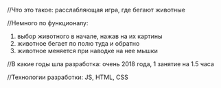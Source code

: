 //Что это такое:
расслабляющая игра, где бегают животные 

//Немного по функционалу: 
1) выбор животного в начале, нажав на их картины
2) животное бегает по полю туда и обратно
3) животное меняется при наводке на нее мышки

//В какие годы шла разработка:
очень 2018 года, 1 занятие на 1.5 часа

//Технологии разработки:
JS, HTML, CSS
